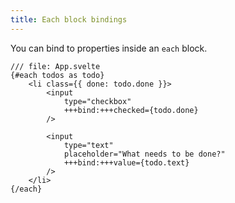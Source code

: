 ```yaml
---
title: Each block bindings
---
```


You can bind to properties inside an `each` block.

```svelte
/// file: App.svelte
{#each todos as todo}
	<li class={{ done: todo.done }}>
		<input
			type="checkbox"
			+++bind:+++checked={todo.done}
		/>

		<input
			type="text"
			placeholder="What needs to be done?"
			+++bind:+++value={todo.text}
		/>
	</li>
{/each}
```
